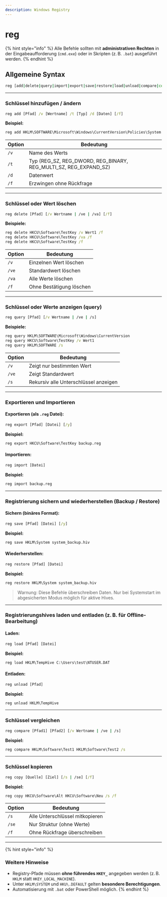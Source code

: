 ```yaml
---
description: Windows Registry
---
```


# reg

{% hint style="info" %}
Alle Befehle sollten mit **administrativen Rechten** in der Eingabeaufforderung (`cmd.exe`) oder in Skripten (z. B. `.bat`) ausgeführt werden.
{% endhint %}

## Allgemeine Syntax

```cmd
reg [add|delete|query|import|export|save|restore|load|unload|compare|copy] [Pfad] [Optionen]
```

***

### Schlüssel hinzufügen / ändern

```cmd
reg add [Pfad] /v [Wertname] /t [Typ] /d [Daten] [/f]
```

**Beispiel:**

```cmd
reg add HKLM\SOFTWARE\Microsoft\Windows\CurrentVersion\Policies\System /t REG_DWORD /v LocalAccountTokenFilterPolicy /d 1 /f
```

| Option | Bedeutung                                                               |
| ------ | ----------------------------------------------------------------------- |
| `/v`   | Name des Werts                                                          |
| `/t`   | Typ (REG\_SZ, REG\_DWORD, REG\_BINARY, REG\_MULTI\_SZ, REG\_EXPAND\_SZ) |
| `/d`   | Datenwert                                                               |
| `/f`   | Erzwingen ohne Rückfrage                                                |

***

### Schlüssel oder Wert löschen

```cmd
reg delete [Pfad] [/v Wertname | /ve | /va] [/f]
```

**Beispiele:**

```cmd
reg delete HKCU\Software\TestKey /v Wert1 /f
reg delete HKCU\Software\TestKey /va /f
reg delete HKCU\Software\TestKey /f
```

| Option | Bedeutung                |
| ------ | ------------------------ |
| `/v`   | Einzelnen Wert löschen   |
| `/ve`  | Standardwert löschen     |
| `/va`  | Alle Werte löschen       |
| `/f`   | Ohne Bestätigung löschen |

***

### Schlüssel oder Werte anzeigen (query)

```cmd
reg query [Pfad] [/v Wertname | /ve | /s]
```

**Beispiele:**

```cmd
reg query HKLM\SOFTWARE\Microsoft\Windows\CurrentVersion
reg query HKCU\Software\TestKey /v Wert1
reg query HKLM\SOFTWARE /s
```

| Option | Bedeutung                             |
| ------ | ------------------------------------- |
| `/v`   | Zeigt nur bestimmten Wert             |
| `/ve`  | Zeigt Standardwert                    |
| `/s`   | Rekursiv alle Unterschlüssel anzeigen |

***

### Exportieren und Importieren

#### Exportieren (als `.reg` Datei):

```cmd
reg export [Pfad] [Datei] [/y]
```

**Beispiel:**

```cmd
reg export HKCU\Software\TestKey backup.reg
```

#### Importieren:

```cmd
reg import [Datei]
```

**Beispiel:**

```cmd
reg import backup.reg
```

***

### Registrierung sichern und wiederherstellen (Backup / Restore)

#### Sichern (binäres Format):

```cmd
reg save [Pfad] [Datei] [/y]
```

**Beispiel:**

```cmd
reg save HKLM\System system_backup.hiv
```

#### Wiederherstellen:

```cmd
reg restore [Pfad] [Datei]
```

**Beispiel:**

```cmd
reg restore HKLM\System system_backup.hiv
```

> Warnung: Diese Befehle überschreiben Daten. Nur bei Systemstart im abgesicherten Modus möglich für aktive Hives.

***

### Registrierungshives laden und entladen (z. B. für Offline-Bearbeitung)

#### Laden:

```cmd
reg load [Pfad] [Datei]
```

**Beispiel:**

```cmd
reg load HKLM\TempHive C:\Users\test\NTUSER.DAT
```

#### Entladen:

```cmd
reg unload [Pfad]
```

**Beispiel:**

```cmd
reg unload HKLM\TempHive
```

***

### Schlüssel vergleichen

```cmd
reg compare [Pfad1] [Pfad2] [/v Wertname | /ve | /s]
```

**Beispiel:**

```cmd
reg compare HKLM\Software\Test1 HKLM\Software\Test2 /s
```

***

### Schlüssel kopieren

```cmd
reg copy [Quelle] [Ziel] [/s | /se] [/f]
```

**Beispiel:**

```cmd
reg copy HKCU\Software\Alt HKCU\Software\Neu /s /f
```

| Option | Bedeutung                       |
| ------ | ------------------------------- |
| `/s`   | Alle Unterschlüssel mitkopieren |
| `/se`  | Nur Struktur (ohne Werte)       |
| `/f`   | Ohne Rückfrage überschreiben    |

***

{% hint style="info" %}
### Weitere Hinweise

* Registry-Pfade müssen **ohne führendes `HKEY_`** angegeben werden (z. B. `HKLM` statt `HKEY_LOCAL_MACHINE`).
* Unter `HKLM\SYSTEM` und `HKU\.DEFAULT` gelten **besondere Berechtigungen**.
* Automatisierung mit `.bat` oder PowerShell möglich.
{% endhint %}
